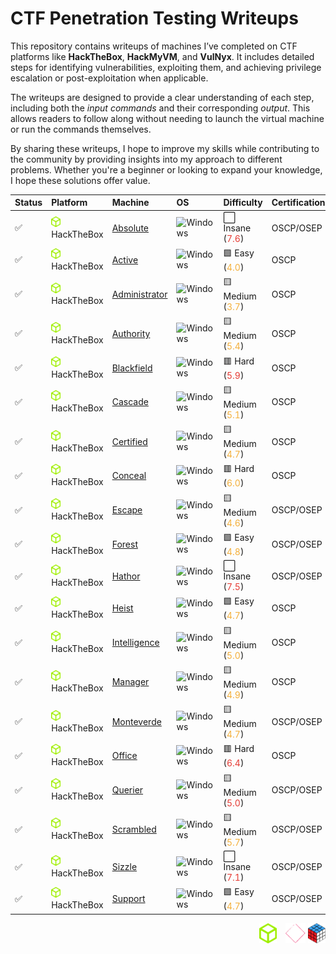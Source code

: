 # CTF Penetration Testing Writeups

This repository contains writeups of machines I’ve completed on CTF platforms like **HackTheBox**, **HackMyVM**, and **VulNyx**. It includes detailed steps for identifying vulnerabilities, exploiting them, and achieving privilege escalation or post-exploitation when applicable.

The writeups are designed to provide a clear understanding of each step, including both the *input commands* and their corresponding *output*. This allows readers to follow along without needing to launch the virtual machine or run the commands themselves.

By sharing these writeups, I hope to improve my skills while contributing to the community by providing insights into my approach to different problems. Whether you're a beginner or looking to expand your knowledge, I hope these solutions offer value.

| Status | Platform | Machine | OS | Difficulty | Certifications |
|:-------|:---------|:--------|:---|:-----------|:---------------|
| ✅ | <img src="./assets/logo_hackthebox.png" alt="HackTheBox Logo" width="15"> HackTheBox | [Absolute](./hackthebox_absolute.md) | <img src="https://hackmyvm.eu/img/windows.png" alt="Windows" width="15"/> | ⬜ Insane (<span style="color:#e63c35;">7.6</span>) | OSCP/OSEP |
| ✅ | <img src="./assets/logo_hackthebox.png" alt="HackTheBox Logo" width="15"> HackTheBox | [Active](./hackthebox_active.md) | <img src="https://hackmyvm.eu/img/windows.png" alt="Windows" width="15"/> | 🟩 Easy (<span style="color:#f4b03b;">4.0</span>) | OSCP |
| ✅ | <img src="./assets/logo_hackthebox.png" alt="HackTheBox Logo" width="15"> HackTheBox | [Administrator](./hackthebox_administrator.md) | <img src="https://hackmyvm.eu/img/windows.png" alt="Windows" width="15"/> | 🟨 Medium (<span style="color:#f4b03b;">3.7</span>) | OSCP |
| ✅ | <img src="./assets/logo_hackthebox.png" alt="HackTheBox Logo" width="15"> HackTheBox | [Authority](./hackthebox_authority.md) | <img src="https://hackmyvm.eu/img/windows.png" alt="Windows" width="15"/> | 🟨 Medium (<span style="color:#f4b03b;">5.4</span>) | OSCP |
| ✅ | <img src="./assets/logo_hackthebox.png" alt="HackTheBox Logo" width="15"> HackTheBox | [Blackfield](./hackthebox_blackfield.md) | <img src="https://hackmyvm.eu/img/windows.png" alt="Windows" width="15"/> | 🟥 Hard (<span style="color:#e63c35;">5.9</span>) | OSCP |
| ✅ | <img src="./assets/logo_hackthebox.png" alt="HackTheBox Logo" width="15"> HackTheBox | [Cascade](./hackthebox_cascade.md) | <img src="https://hackmyvm.eu/img/windows.png" alt="Windows" width="15"/> | 🟨 Medium (<span style="color:#f4b03b;">5.1</span>) | OSCP |
| ✅ | <img src="./assets/logo_hackthebox.png" alt="HackTheBox Logo" width="15"> HackTheBox | [Certified](./hackthebox_certified.md) | <img src="https://hackmyvm.eu/img/windows.png" alt="Windows" width="15"/> | 🟨 Medium (<span style="color:#f4b03b;">4.7</span>) | OSCP |
| ✅ | <img src="./assets/logo_hackthebox.png" alt="HackTheBox Logo" width="15"> HackTheBox | [Conceal](./hackthebox_conceal.md) | <img src="https://hackmyvm.eu/img/windows.png" alt="Windows" width="15"/> | 🟥 Hard (<span style="color:#f4b03b;">6.0</span>) | OSCP |
| ✅ | <img src="./assets/logo_hackthebox.png" alt="HackTheBox Logo" width="15"> HackTheBox | [Escape](./hackthebox_escape.md) | <img src="https://hackmyvm.eu/img/windows.png" alt="Windows" width="15"/> | 🟨 Medium (<span style="color:#f4b03b;">4.6</span>) | OSCP/OSEP |
| ✅ | <img src="./assets/logo_hackthebox.png" alt="HackTheBox Logo" width="15"> HackTheBox | [Forest](./hackthebox_forest.md) | <img src="https://hackmyvm.eu/img/windows.png" alt="Windows" width="15"/> | 🟩 Easy (<span style="color:#f4b03b;">4.8</span>) | OSCP/OSEP |
| ✅ | <img src="./assets/logo_hackthebox.png" alt="HackTheBox Logo" width="15"> HackTheBox | [Hathor](./hackthebox_hathor.md) | <img src="https://hackmyvm.eu/img/windows.png" alt="Windows" width="15"/> | ⬜ Insane (<span style="color:#e63c35;">7.5</span>) | OSCP/OSEP |
| ✅ | <img src="./assets/logo_hackthebox.png" alt="HackTheBox Logo" width="15"> HackTheBox | [Heist](./hackthebox_heist.md) | <img src="https://hackmyvm.eu/img/windows.png" alt="Windows" width="15"/> | 🟩 Easy (<span style="color:#f4b03b;">4.7</span>) | OSCP |
| ✅ | <img src="./assets/logo_hackthebox.png" alt="HackTheBox Logo" width="15"> HackTheBox | [Intelligence](./hackthebox_intelligence.md) | <img src="https://hackmyvm.eu/img/windows.png" alt="Windows" width="15"/> | 🟨 Medium (<span style="color:#f4b03b;">5.0</span>) | OSCP |
| ✅ | <img src="./assets/logo_hackthebox.png" alt="HackTheBox Logo" width="15"> HackTheBox | [Manager](./hackthebox_manager.md) | <img src="https://hackmyvm.eu/img/windows.png" alt="Windows" width="15"/> | 🟨 Medium (<span style="color:#f4b03b;">4.9</span>) | OSCP |
| ✅ | <img src="./assets/logo_hackthebox.png" alt="HackTheBox Logo" width="15"> HackTheBox | [Monteverde](./hackthebox_monteverde.md) | <img src="https://hackmyvm.eu/img/windows.png" alt="Windows" width="15"/> | 🟨 Medium (<span style="color:#f4b03b;">4.7</span>) | OSCP/OSEP |
| ✅ | <img src="./assets/logo_hackthebox.png" alt="HackTheBox Logo" width="15"> HackTheBox | [Office](./hackthebox_office.md) | <img src="https://hackmyvm.eu/img/windows.png" alt="Windows" width="15"/> | 🟥 Hard (<span style="color:#e63c35;">6.4</span>) | OSCP |
| ✅ | <img src="./assets/logo_hackthebox.png" alt="HackTheBox Logo" width="15"> HackTheBox | [Querier](./hackthebox_querier.md) | <img src="https://hackmyvm.eu/img/windows.png" alt="Windows" width="15"/> | 🟨 Medium (<span style="color:#e63c35;">5.0</span>) | OSCP/OSEP |
| ✅ | <img src="./assets/logo_hackthebox.png" alt="HackTheBox Logo" width="15"> HackTheBox | [Scrambled](./hackthebox_scrambled.md) | <img src="https://hackmyvm.eu/img/windows.png" alt="Windows" width="15"/> | 🟨 Medium (<span style="color:#f4b03b;">5.7</span>) | OSCP/OSEP |
| ✅ | <img src="./assets/logo_hackthebox.png" alt="HackTheBox Logo" width="15"> HackTheBox | [Sizzle](./hackthebox_sizzle.md) | <img src="https://hackmyvm.eu/img/windows.png" alt="Windows" width="15"/> | ⬜ Insane (<span style="color:#e63c35;">7.1</span>) | OSCP/OSEP |
| ✅ | <img src="./assets/logo_hackthebox.png" alt="HackTheBox Logo" width="15"> HackTheBox | [Support](./hackthebox_support.md) | <img src="https://hackmyvm.eu/img/windows.png" alt="Windows" width="15"/> | 🟩 Easy (<span style="color:#f4b03b;">4.7</span>) | OSCP/OSEP |

<div align="right">
  <img src="./assets/logo_hackthebox.png" alt="HackTheBox Logo" height="32" style="width:auto; margin-left: 10px;">
  <img src="./assets/logo_hackmyvm.png" alt="HackMyVM Logo" height="32" style="width:auto; margin-left: 10px;">
  <img src="./assets/logo_vulnyx.png" alt="VulNyx Logo" height="32" style="width:auto;">
</div>

